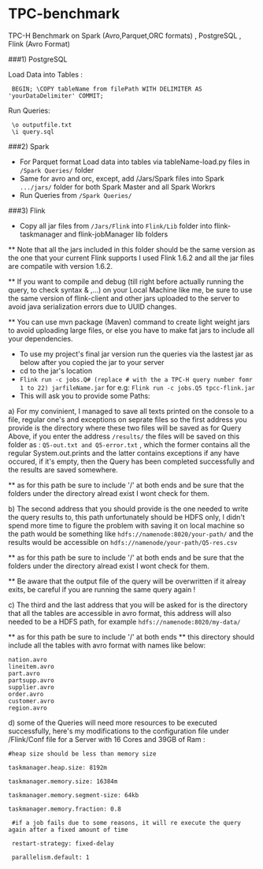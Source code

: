 # TPC-benchmark
TPC-H Benchmark on Spark (Avro,Parquet,ORC formats) , PostgreSQL , Flink (Avro Format)

###1) PostgreSQL 

Load Data into Tables :

```
 BEGIN; \COPY tableName from filePath WITH DELIMITER AS 'yourDataDelimiter' COMMIT;
 ```

Run Queries:

```
 \o outputfile.txt 
 \i query.sql
 ```

###2) Spark

- For Parquet format Load data into tables via tableName-load.py files in ```/Spark Queries/``` folder
- Same for avro and orc, except, add /Jars/Spark files into Spark ```.../jars/``` folder for both Spark Master and all Spark Workrs
- Run Queries from ```/Spark Queries/```

###3) Flink 

- Copy all jar files from ```/Jars/Flink``` into ```Flink/Lib``` folder into flink-taskmanager and flink-jobManager lib folders

** Note that all the jars included in this folder should be the same version as the one that your current Flink supports
	I used Flink 1.6.2 and all the jar files are compatile with version 1.6.2.
	
** If you want to compile and debug (till right before actually running the query, to check syntax & ,...)  on your                         Local Machine like me, be sure to use the same version of flink-client and other jars uploaded to the server to avoid java serialization errors due to UUID changes.

** You can use mvn package (Maven) command to create light weight jars to avoid uploading large files, or else you have to  make fat jars to include all your dependencies.

- To use my project's final jar version run the queries via the lastest jar as below after you copied the jar to your server
- cd to the jar's location
- ``` Flink run -c jobs.Q# (replace # with the a TPC-H query number fomr 1 to 22) jarfileName.jar ```
  for e.g: ```Flink run -c jobs.Q5 tpcc-flink.jar```
- This will ask you to provide some Paths:

a) For my convinient, I managed to save all texts printed on the console to a file, regular one's and exceptions on seprate files so the first address you provide is the directory where these two files will be saved as for Query Above, if you enter the address ```/results/``` the files will be saved on this folder as : ```Q5-out.txt and Q5-error.txt``` , which the former contains all the regular System.out.prints and the latter contains exceptions if any have occured, if it's empty, then the Query has been completed successfully and the results are saved somewhere. 

** as for this path be sure to include '/' at both ends and be sure that the folders under the directory alread exist I wont check for them.

b) The second address that you should provide is the one needed to write the query results to, this path unfortunately should be HDFS only, I didn't spend more time to figure the problem with saving it on local machine
so the path would be something like ```hdfs://namenode:8020/your-path/```  and the results would be accessible on 
```hdfs://namenode/your-path/Q5-res.csv```

** as for this path be sure to include '/' at both ends and be sure that the folders under the directory alread exist I wont check for them.

** Be aware that the output file of the query will be overwritten if it alreay exits, be careful if you are running the same query again !

c) The third and the last address that you will be asked for is the directory that all the tables are accessible in avro format, this address will also needed to be a HDFS path, for example ```hdfs://namenode:8020/my-data/```

** as for this path be sure to include '/' at both ends
** this directory should include all the tables with avro format with names like below:

```
nation.avro
lineitem.avro
part.avro
partsupp.avro
supplier.avro
order.avro
customer.avro
region.avro
```

d) some of the Queries will need more resources to be executed successfully, here's my modifications to the configuration file under /Flink/Conf file for a Server with 16 Cores and 39GB of Ram :

```
#heap size should be less than memory size

taskmanager.heap.size: 8192m

taskmanager.memory.size: 16384m

taskmanager.memory.segment-size: 64kb

taskmanager.memory.fraction: 0.8
 
 #if a job fails due to some reasons, it will re execute the query again after a fixed amount of time
 
 restart-strategy: fixed-delay
 
 parallelism.default: 1
 
 ```






